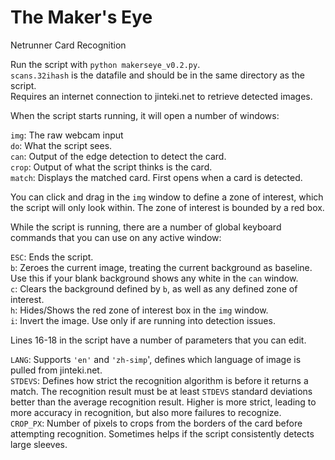 # The Maker's Eye
Netrunner Card Recognition

Run the script with `python makerseye_v0.2.py`.  
`scans.32ihash` is the datafile and should be in the same directory as the script.  
Requires an internet connection to jinteki.net to retrieve detected images.

When the script starts running, it will open a number of windows:

`img`: The raw webcam input  
`do`: What the script sees.  
`can`: Output of the edge detection to detect the card.  
`crop`: Output of what the script thinks is the card.  
`match`: Displays the matched card. First opens when a card is detected.  

You can click and drag in the `img` window to define a zone of interest, which the script will only look within. The zone of interest is bounded by a red box.

While the script is running, there are a number of global keyboard commands that you can use on any active window:

`ESC`: Ends the script.  
`b`: Zeroes the current image, treating the current background as baseline. Use this if your blank background shows any white in the `can` window.  
`c`: Clears the background defined by `b`, as well as any defined zone of interest.  
`h`: Hides/Shows the red zone of interest box in the `img` window.  
`i`: Invert the image. Use only if are running into detection issues.

Lines 16-18 in the script have a number of parameters that you can edit.

`LANG`: Supports `'en'` and `'zh-simp`', defines which language of image is pulled from jinteki.net.  
`STDEVS`: Defines how strict the recognition algorithm is before it returns a match. The recognition result must be at least `STDEVS` standard deviations better than the average recognition result. Higher is more strict, leading to more accuracy in recognition, but also more failures to recognize.  
`CROP_PX`: Number of pixels to crops from the borders of the card before attempting recognition. Sometimes helps if the script consistently detects large sleeves.  
